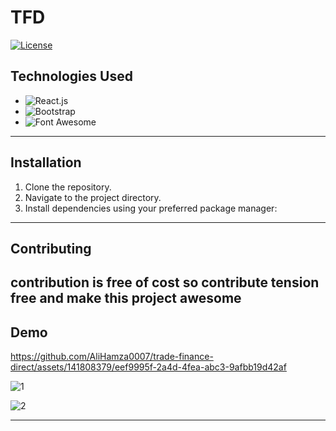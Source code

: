 # TFD

[![License](https://img.shields.io/badge/license-MIT-blue.svg)](LICENSE)

## Technologies Used

- ![React.js](https://img.shields.io/badge/-React.js-61DAFB?style=flat&logo=react&logoColor=white)
- ![Bootstrap](https://img.shields.io/badge/-Bootstrap-563D7C?style=flat&logo=bootstrap&logoColor=white)
- ![Font Awesome](https://img.shields.io/badge/-Font%20Awesome-339AF0?style=flat&logo=font-awesome&logoColor=white)

---

## Installation

1. Clone the repository.
2. Navigate to the project directory.
3. Install dependencies using your preferred package manager:

---

## Contributing

## contribution is free of cost so contribute tension free and make this project awesome

## Demo

https://github.com/AliHamza0007/trade-finance-direct/assets/141808379/eef9995f-2a4d-4fea-abc3-9afbb19d42af

![1](https://github.com/AliHamza0007/trade-finance-direct/assets/141808379/f2cf638f-1ba1-4e7e-8a68-e07b4f302cc4)

![2](https://github.com/AliHamza0007/trade-finance-direct/assets/141808379/6ebcf800-3b98-4070-948a-4f4e5784a73f)

---
